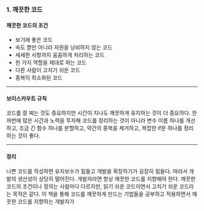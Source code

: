 ### 1. 깨끗한 코드

#### 깨끗한 코드의 조건
- 보기에 좋은 코드
- 속도 뿐만 아니라 자원을 낭비하지 않는 코드
- 세세한 사항까지 꼼꼼하게 처리하는 코드
- 한 가지 역할을 제대로 하는 코드
- 다른 사람이 고치기 쉬운 코드
- 중복이 최소화된 코드
---
#### 보이스카우트 규칙
코드를 잘 짜는 것도 중요하지만 시간이 지나도 깨끗하게 유지하는 것이 더 중요하다.
한꺼번에 많은 시간과 노력을 투자해 코드를 정리하는 것이 아니라 변수 이름 하나를 개선하고,
조금 긴 함수 하나를 분할하고, 약간의 중복을 제거하고, 복잡한 if문 하나를 정리하는 것이 좋다.

---
#### 정리
나쁜 코드를 작성하면 유지보수가 힘들고 개발을 확장하기가 굉장히 힘들다. 따라서 개발의 생산성이 상당히 떨어진다.
개발자라면 항상 깨끗한 코드를 지향해야 한다. 깨끗한 코드의 조건이나 정의는 사람마다 다르지만, 읽기 쉬운 코드이면서 고치기 쉬운 코드라는 
목적은 같다. 이 책을 통해 코드를 깨끗하게 만드는 기법들을 공부하고 적용하면서 깨끗한 코드를 지향하는 개발자가
